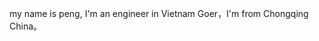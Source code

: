 my name is peng, I'm an engineer in Vietnam Goer，I'm from Chongqing China。

<!---
atroxhe/atroxhe is a ✨ special ✨ repository because its `README.md` (this file) appears on your GitHub profile.
You can click the Preview link to take a look at your changes.
--->
